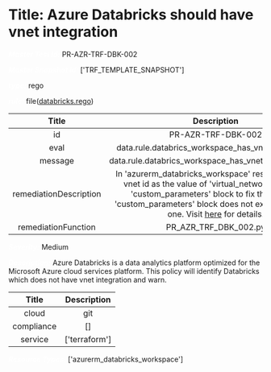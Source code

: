 



# Title: Azure Databricks should have vnet integration


***<font color="white">Master Test Id:</font>*** PR-AZR-TRF-DBK-002

***<font color="white">Master Snapshot Id:</font>*** ['TRF_TEMPLATE_SNAPSHOT']

***<font color="white">type:</font>*** rego

***<font color="white">rule:</font>*** file([databricks.rego])  
  
  
  
  

|Title|Description|
| :---: | :---: |
|id|PR-AZR-TRF-DBK-002|
|eval|data.rule.databrics_workspace_has_vnet_integration|
|message|data.rule.databrics_workspace_has_vnet_integration_err|
|remediationDescription|In 'azurerm_databricks_workspace' resource, set set vnet id as the value of 'virtual_network_id' under 'custom_parameters' block to fix the issue. If 'custom_parameters' block does not exist please add one. Visit <a href='https://registry.terraform.io/providers/hashicorp/azurerm/latest/docs/resources/databricks_workspace' target='_blank'>here</a> for details.|
|remediationFunction|PR_AZR_TRF_DBK_002.py|


***<font color="white">Severity:</font>*** Medium

***<font color="white">Description:</font>*** Azure Databricks is a data analytics platform optimized for the Microsoft Azure cloud services platform. This policy will identify Databricks which does not have vnet integration and warn.  
  
  

|Title|Description|
| :---: | :---: |
|cloud|git|
|compliance|[]|
|service|['terraform']|


***<font color="white">Resource Types:</font>*** ['azurerm_databricks_workspace']


[databricks.rego]: https://github.com/prancer-io/prancer-compliance-test/tree/master/azure/terraform/databricks.rego
